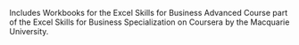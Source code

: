 Includes Workbooks for the Excel Skills for Business Advanced Course part of the Excel Skills for Business  Specialization on Coursera by the Macquarie University.